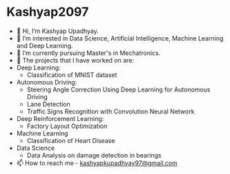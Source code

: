 # Kashyap2097
-	👋 Hi, I’m Kashyap Upadhyay.
-	👀 I’m interested in Data Science, Artificial Intelligence, Machine Learning and Deep Learning.
-	🌱 I’m currently pursuing Master's in Mechatronics.
-	🚗 The projects that I have worked on are:
- Deep Learning:
  -  Classification of MNIST dataset
- Autonomous Driving:
  - Steering Angle Correction Using Deep Learning for Autonomous Driving
  - Lane Detection
  - Traffic Signs Recognition with Convolution Neural Network
- Deep Reinforcement Learning:
  - Factory Layout Optimization
- Machine Learning
  - Classification of Heart Disease
- Data Science
  - Data Analysis on damage detection in bearings
-	 📫 How to reach me - kashyapkupadhyay97@gmail.com



